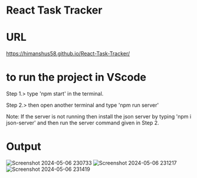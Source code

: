 # React Task Tracker


# URL
https://himanshus58.github.io/React-Task-Tracker/

 # to run the project in VScode 
Step 1.>  type 'npm start' in the terminal.

Step 2.>  then open another terminal and type 'npm run server' 

Note: If the server is not running then install the json server by typing 'npm i json-server' and then run the server command given in Step 2.
 

# Output
![Screenshot 2024-05-06 230733](https://github.com/HimanshuS58/React-Task-Tracker/assets/142159346/09518ca3-35dc-4536-a4fa-fff8f208ec45)
![Screenshot 2024-05-06 231217](https://github.com/HimanshuS58/React-Task-Tracker/assets/142159346/c1b9dbee-d1b8-4e33-a1ae-b574ccf11a22)
![Screenshot 2024-05-06 231419](https://github.com/HimanshuS58/React-Task-Tracker/assets/142159346/22ccd94e-3309-48b4-83c5-4074ebcac6d2)
